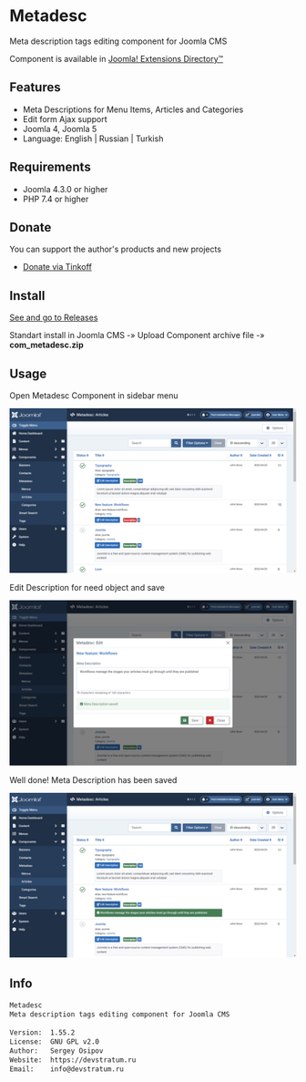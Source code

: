 # Metadesc

Meta description tags editing component for Joomla CMS

Сomponent is available in [Joomla! Extensions Directory™](https://extensions.joomla.org/extension/metadesc/)

## Features

* Meta Descriptions for Menu Items, Articles and Categories
* Edit form Ajax support
* Joomla 4, Joomla 5
* Language: English | Russian | Turkish

## Requirements

* Joomla 4.3.0 or higher
* PHP 7.4 or higher

## Donate

You can support the author's products and new projects

* [Donate via Tinkoff](https://pay.cloudtips.ru/p/1daecc1f)

## Install

[See and go to Releases](https://github.com/devstratum/metadesc/releases)

Standart install in Joomla CMS -» Upload Component archive file -» **com_metadesc.zip**

## Usage

Open Metadesc Component in sidebar menu

![com_metadesc_01](https://github.com/devstratum/metadesc/blob/main/com_metadesc_01.png)

Edit Description for need object and save

![com_metadesc_02](https://github.com/devstratum/metadesc/blob/main/com_metadesc_02.png)

Well done! Meta Description has been saved

![com_metadesc_03](https://github.com/devstratum/metadesc/blob/main/com_metadesc_03.png)

## Info
```
Metadesc
Meta description tags editing component for Joomla CMS

Version:  1.55.2
License:  GNU GPL v2.0
Author:   Sergey Osipov
Website:  https://devstratum.ru
Email:    info@devstratum.ru
